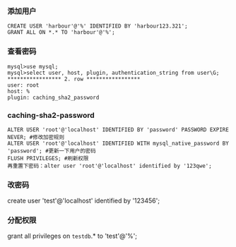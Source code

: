 ### 添加用户
```
CREATE USER 'harbour'@'%' IDENTIFIED BY 'harbour123.321';
GRANT ALL ON *.* TO 'harbour'@'%';
```

### 查看密码  
```
mysql>use mysql;
mysql>select user, host, plugin, authentication_string from user\G;
***************** 2. row *****************
user: root
host: %
plugin: caching_sha2_password 
```

### caching-sha2-password  
```
ALTER USER 'root'@'localhost' IDENTIFIED BY 'password' PASSWORD EXPIRE NEVER; #修改加密规则 
ALTER USER 'root'@'localhost' IDENTIFIED WITH mysql_native_password BY 'password'; #更新一下用户的密码 
FLUSH PRIVILEGES; #刷新权限 
再重置下密码：alter user 'root'@'localhost' identified by '123qwe';
```

### 改密码 
create user 'test'@'localhost' identified by '123456';

### 分配权限  
grant all privileges on `testdb`.* to 'test'@'%';
